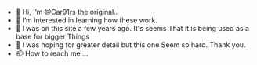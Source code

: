 - 👋 Hi, I’m @Car91rs the original..
- 👀 I’m interested in learning how these work.
- 🌱 I was on this site a few years ago. It's seems
      That it is being used as a base for bigger
       Things
- 💞️ I was hoping for greater detail but this one
      Seem so hard. Thank you.
- 📫 How to reach me ...

<!---
Car91rsOrg/Car91rsOrg is a ✨ special ✨ repository because its `README.md` (this file) appears on your GitHub profile.
You can click the Preview link to take a look at your changes.
--->
